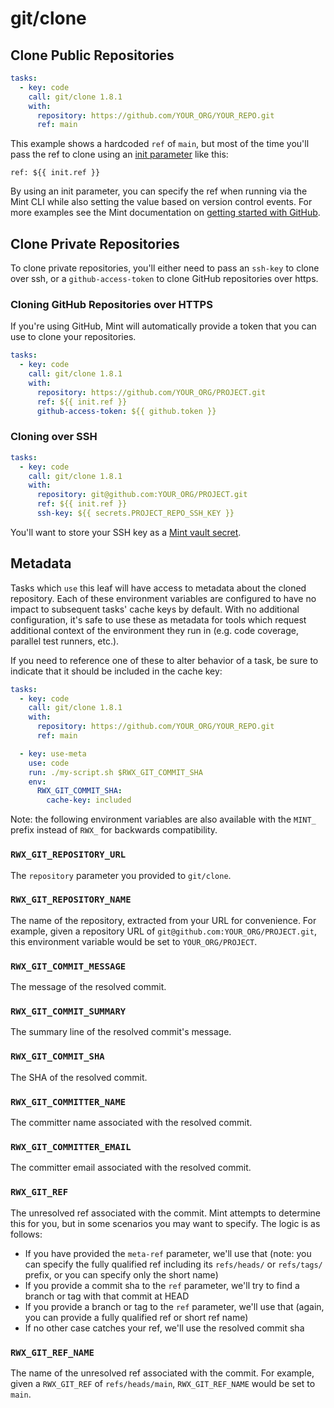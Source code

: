 # git/clone

## Clone Public Repositories

```yaml
tasks:
  - key: code
    call: git/clone 1.8.1
    with:
      repository: https://github.com/YOUR_ORG/YOUR_REPO.git
      ref: main
```

This example shows a hardcoded `ref` of `main`, but most of the time you'll pass the ref to clone using an [init parameter](https://www.rwx.com/docs/mint/init-parameters) like this:

```
ref: ${{ init.ref }}
```

By using an init parameter, you can specify the ref when running via the Mint CLI while also setting the value based on version control events.
For more examples see the Mint documentation on [getting started with GitHub](https://www.rwx.com/docs/mint/getting-started/github).

## Clone Private Repositories

To clone private repositories, you'll either need to pass an `ssh-key` to clone over ssh, or a `github-access-token` to clone GitHub repositories over https.

### Cloning GitHub Repositories over HTTPS

If you're using GitHub, Mint will automatically provide a token that you can use to clone your repositories.

```yaml
tasks:
  - key: code
    call: git/clone 1.8.1
    with:
      repository: https://github.com/YOUR_ORG/PROJECT.git
      ref: ${{ init.ref }}
      github-access-token: ${{ github.token }}
```

### Cloning over SSH

```yaml
tasks:
  - key: code
    call: git/clone 1.8.1
    with:
      repository: git@github.com:YOUR_ORG/PROJECT.git
      ref: ${{ init.ref }}
      ssh-key: ${{ secrets.PROJECT_REPO_SSH_KEY }}
```

You'll want to store your SSH key as a [Mint vault secret](https://www.rwx.com/docs/mint/vaults).

## Metadata

Tasks which `use` this leaf will have access to metadata about the cloned repository. Each of these environment variables are configured to have no impact to subsequent tasks' cache keys by default. With no additional configuration, it's safe to use these as metadata for tools which request additional context of the environment they run in (e.g. code coverage, parallel test runners, etc.).

If you need to reference one of these to alter behavior of a task, be sure to indicate that it should be included in the cache key:

```yaml
tasks:
  - key: code
    call: git/clone 1.8.1
    with:
      repository: https://github.com/YOUR_ORG/YOUR_REPO.git
      ref: main

  - key: use-meta
    use: code
    run: ./my-script.sh $RWX_GIT_COMMIT_SHA
    env:
      RWX_GIT_COMMIT_SHA:
        cache-key: included
```

Note: the following environment variables are also available with the `MINT_` prefix instead of `RWX_` for backwards compatibility.

### `RWX_GIT_REPOSITORY_URL`

The `repository` parameter you provided to `git/clone`.

### `RWX_GIT_REPOSITORY_NAME`

The name of the repository, extracted from your URL for convenience. For example, given a repository URL of `git@github.com:YOUR_ORG/PROJECT.git`, this environment variable would be set to `YOUR_ORG/PROJECT`.

### `RWX_GIT_COMMIT_MESSAGE`

The message of the resolved commit.

### `RWX_GIT_COMMIT_SUMMARY`

The summary line of the resolved commit's message.

### `RWX_GIT_COMMIT_SHA`

The SHA of the resolved commit.

### `RWX_GIT_COMMITTER_NAME`

The committer name associated with the resolved commit.

### `RWX_GIT_COMMITTER_EMAIL`

The committer email associated with the resolved commit.

### `RWX_GIT_REF`

The unresolved ref associated with the commit. Mint attempts to determine this for you, but in some scenarios you may want to specify. The logic is as follows:

- If you have provided the `meta-ref` parameter, we'll use that (note: you can specify the fully qualified ref including its `refs/heads/` or `refs/tags/` prefix, or you can specify only the short name)
- If you provide a commit sha to the `ref` parameter, we'll try to find a branch or tag with that commit at HEAD
- If you provide a branch or tag to the `ref` parameter, we'll use that (again, you can provide a fully qualified ref or short ref name)
- If no other case catches your ref, we'll use the resolved commit sha

### `RWX_GIT_REF_NAME`

The name of the unresolved ref associated with the commit. For example, given a `RWX_GIT_REF` of `refs/heads/main`, `RWX_GIT_REF_NAME` would be set to `main`.
